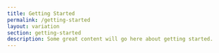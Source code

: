 ```yaml
---
title: Getting Started
permalink: /getting-started
layout: variation
section: getting-started
description: Some great content will go here about getting started.
---
```



